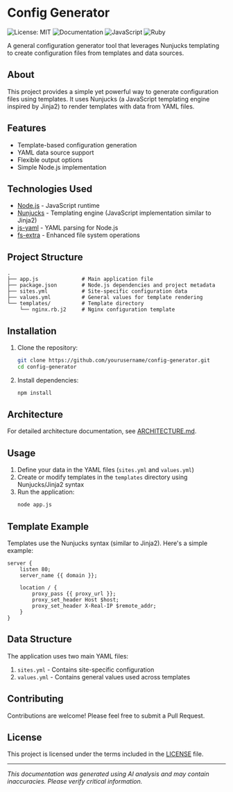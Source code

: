# Config Generator

![License: MIT](https://img.shields.io/badge/License-MIT-yellow.svg?style=for-the-badge) ![Documentation](https://img.shields.io/badge/Documentation-Yes-brightgreen?style=for-the-badge) ![JavaScript](https://img.shields.io/badge/JavaScript-F7DF1E?style=for-the-badge&logo=javascript&logoColor=black) ![Ruby](https://img.shields.io/badge/Ruby-CC342D?style=for-the-badge&logo=ruby&logoColor=white)

A general configuration generator tool that leverages Nunjucks templating to create configuration files from templates and data sources.

## About

This project provides a simple yet powerful way to generate configuration files using templates. It uses Nunjucks (a JavaScript templating engine inspired by Jinja2) to render templates with data from YAML files.

## Features

- Template-based configuration generation
- YAML data source support
- Flexible output options
- Simple Node.js implementation

## Technologies Used

* [Node.js](https://nodejs.org/en/docs/) - JavaScript runtime
* [Nunjucks](https://mozilla.github.io/nunjucks/) - Templating engine (JavaScript implementation similar to Jinja2)
* [js-yaml](https://github.com/nodeca/js-yaml) - YAML parsing for Node.js
* [fs-extra](https://github.com/jprichardson/node-fs-extra) - Enhanced file system operations

## Project Structure

```
.
├── app.js              # Main application file
├── package.json        # Node.js dependencies and project metadata
├── sites.yml           # Site-specific configuration data
├── values.yml          # General values for template rendering
└── templates/          # Template directory
    └── nginx.rb.j2     # Nginx configuration template
```

## Installation

1. Clone the repository:
   ```bash
   git clone https://github.com/yourusername/config-generator.git
   cd config-generator
   ```

2. Install dependencies:
   ```bash
   npm install
   ```



## Architecture

For detailed architecture documentation, see [ARCHITECTURE.md](docs/ARCHITECTURE.md).

## Usage

1. Define your data in the YAML files (`sites.yml` and `values.yml`)
2. Create or modify templates in the `templates` directory using Nunjucks/Jinja2 syntax
3. Run the application:
   ```bash
   node app.js
   ```

## Template Example

Templates use the Nunjucks syntax (similar to Jinja2). Here's a simple example:

```jinja
server {
    listen 80;
    server_name {{ domain }};
    
    location / {
        proxy_pass {{ proxy_url }};
        proxy_set_header Host $host;
        proxy_set_header X-Real-IP $remote_addr;
    }
}
```

## Data Structure

The application uses two main YAML files:

1. `sites.yml` - Contains site-specific configuration
2. `values.yml` - Contains general values used across templates

## Contributing

Contributions are welcome! Please feel free to submit a Pull Request.

## License

This project is licensed under the terms included in the [LICENSE](LICENSE) file.

---
_This documentation was generated using AI analysis and may contain inaccuracies. Please verify critical information._